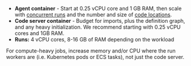 - **Agent container** - Start at 0.25 vCPU core and 1 GB RAM, then scale with [concurrent runs](/guides/operate/managing-concurrency) and the number and size of [code locations](/deployment/code-locations/dagster-plus-code-locations).
- **Code server container** - Budget for imports, plus the definition graph, and any heavy initialization. We recommend starting with 0.25 vCPU cores and 1GB RAM.
- **Runs:** 4 vCPU cores, 8-16 GB of RAM depending on the workload

For compute-heavy jobs, increase memory and/or CPU where the run workers are (i.e. Kubernetes pods or ECS tasks), not just the code server.